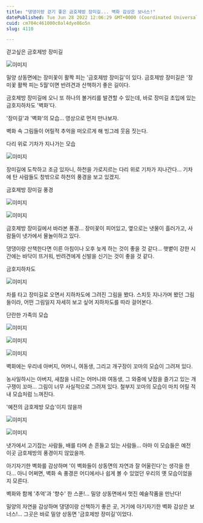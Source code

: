 ```yaml
---
title: "댕댕이랑 걷기 좋은 금호제방 장미길... 벽화 감상은 보너스!"
datePublished: Tue Jun 28 2022 12:06:29 GMT+0000 (Coordinated Universal Time)
cuid: cm704c461000c0al4dye86o5n
slug: 4110

---
```



걷고싶은 금호제방 장미길

![이미지](https://cdn.hashnode.com/res/hashnode/image/upload/v1739256349620/2d6e5cd3-0a76-4233-a89a-c957c45f3a4e.jpeg)

밀양 상동면에는 장미꽃이 활짝 피는 '금호제방 장미길'이 있다. 금호제방 장미길은 '장미꽃 활짝 피는 5월'이면 반려견과 산책하기 좋은 길이다.

금호제방 장미길에 오니 또 하나의 볼거리를 발견할 수 있는데, 바로 장미길 초입에 있는 금호지하차도 '벽화'다.

'장미길'과 '벽화'의 모습... 영상으로 먼저 만나보자.

벽화 속 그림들이 어릴적 추억을 떠오르게 해 빙그레 웃음 짓는다.

다리 위로 기차가 지나가는 모습

![이미지](https://cdn.hashnode.com/res/hashnode/image/upload/v1739256351711/da47f47f-cd37-4b40-ab2c-417a1c9a23bb.jpeg)

장미길에 도착하고 조금 있자니, 하천을 가로지르는 다리 위로 기차가 지나간다... 기차에 탄 사람들도 창밖으로 하천의 풍경을 보고 있겠지.

금호제방 장미길 풍경

![이미지](https://cdn.hashnode.com/res/hashnode/image/upload/v1739256353779/3b8fc896-67bd-4b33-815d-a3fd3fc9d839.jpeg)

![이미지](https://cdn.hashnode.com/res/hashnode/image/upload/v1739256355824/6cce429f-bd57-4662-902c-a2b84eaa898c.jpeg)

금호제방 장미길에서 바라본 풍경... 장미꽃이 피어있고, 옆으로는 냇물이 흘러가고, 사람들이 냇가에서 물놀이하고 있다.

댕댕이랑 산책한다면 이른 아침이나 오후 늦게 하는 것이 좋을 것 같다... 햇볕이 강한 시간에는 바닥이 뜨거워, 반려견에게 신발을 신기는 것이 좋을 것 같다.

금호지하차도

![이미지](https://cdn.hashnode.com/res/hashnode/image/upload/v1739256358084/4f900d24-a650-480c-b2b1-141037370964.jpeg)

차를 타고 장미길로 오면서 지하차도에 그려진 그림을 봤다. 스치듯 지나가며 봤던 그림들이라, 어떤 그림일지 자세히 보고 싶어 지하차도를 따라 걸어본다.

단란한 가족의 모습

![이미지](https://cdn.hashnode.com/res/hashnode/image/upload/v1739256359984/541ada31-4a35-4e3c-98a5-6f10a86ab78b.jpeg)

![이미지](https://cdn.hashnode.com/res/hashnode/image/upload/v1739256362373/2d0e0f31-714e-418e-b149-c24da3215908.jpeg)

![이미지](https://cdn.hashnode.com/res/hashnode/image/upload/v1739256364090/e9935f05-4432-4057-859d-0a323614cc9f.jpeg)

벽화에는 우리네 아버지, 어머니, 여동생, 그리고 개구장이 꼬마의 모습이 그려져 있다.

농사일하시는 아버지, 새참을 나르는 어머니와 여동생, 그 와중에 낮잠을 즐기고 있는 개구쟁이 꼬마... 그림이 너무 사실적으로 그려져 있다. 철부지 꼬마의 모습이 마치 어릴 적 내 모습처럼 느껴진다.

'예전의 금호제방 모습'이지 않을까

![이미지](https://cdn.hashnode.com/res/hashnode/image/upload/v1739256366118/8f37e833-aacc-4427-bc1b-b5f17a1bdd1f.jpeg)

![이미지](https://cdn.hashnode.com/res/hashnode/image/upload/v1739256368332/8d9ca7bf-c9dc-4d09-8412-5bd9ab3df693.jpeg)

냇가에서 고기잡는 사람들, 배를 타며 손 흔들고 있는 사람들... 아마 이 모습들은 예전 이곳 금호제방의 풍경이지 않았을까.

아기자기한 벽화를 감상하며 '이 벽화들이 상동면의 자연과 잘 어울린다'는 생각을 한다... 아니 어쩌면, 벽화 속 풍경은 어디에서나 쉽게 볼 수 있었던 우리의 옛 모습이었을지 모른다.

벽화와 함께 '추억'과 '향수' 한 스푼!... 밀양 상동면에서 멋진 예술작품을 만난다!

밀양의 자연을 감상하며 댕댕이랑 산책하기 좋은 곳, 거기에 아기자기한 벽화 감상은 보너스!... 그곳은 바로 밀양 상동면 '금호제방 장미길'이었다.